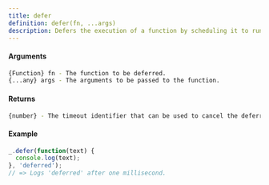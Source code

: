 ```yaml
---
title: defer
definition: defer(fn, ...args)
description: Defers the execution of a function by scheduling it to run after a minimum delay of 1 millisecond.
---
```



#### Arguments


```bash
{Function} fn - The function to be deferred.
{...any} args - The arguments to be passed to the function.
```


#### Returns


```bash
{number} - The timeout identifier that can be used to cancel the deferred execution using `clearTimeout`.
```


#### Example


```ts
_.defer(function(text) {
  console.log(text);
}, 'deferred');
// => Logs 'deferred' after one millisecond.
```